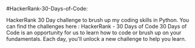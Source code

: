 #HackerRank-30-Days-of-Code:

HackerRank 30 Day challenge to brush up my coding skills in Python. 
You can find the challenges here : HackerRank - 30 Days of Code
30 Days of Code is an opportunity for us to learn how to code or brush up on your fundamentals. Each day, you'll unlock a new challenge to help you learn.
